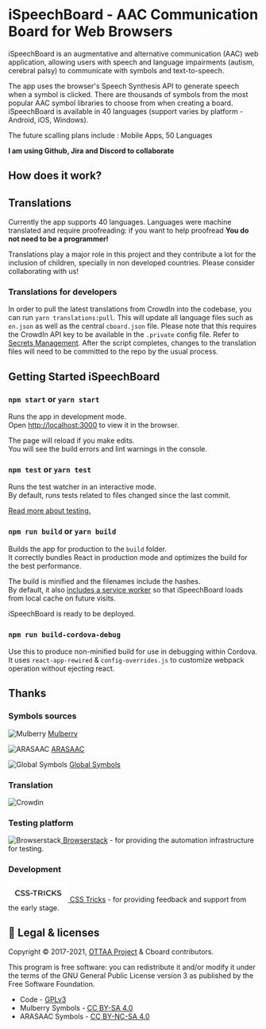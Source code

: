# iSpeechBoard - AAC Communication Board for Web Browsers

iSpeechBoard is an augmentative and alternative communication (AAC) web application, allowing users with speech and language impairments (autism, cerebral palsy) to communicate with symbols and text-to-speech.

The app uses the browser's Speech Synthesis API to generate speech when a symbol is clicked. There are thousands of symbols from the most popular AAC symbol libraries to choose from when creating a board.
iSpeechBoard is available in 40 languages (support varies by platform - Android, iOS, Windows).

The future scalling plans include : Mobile Apps, 50 Languages

**I am using Github, Jira and Discord to collaborate**

## How does it work?

## Translations

Currently the app supports 40 languages.
Languages were machine translated and require proofreading: if you want to help proofread
**You do not need to be a programmer!**

Translations play a major role in this project and they contribute a lot for the inclusion of children, specially in non developed countries. Please consider collaborating with us!

### Translations for developers

In order to pull the latest translations from CrowdIn into the codebase, you can run `yarn translations:pull`. This will update all language files such as `en.json` as well as the central `cboard.json` file. Please note that this requires the CrowdIn API key to be available in the `.private` config file. Refer to [Secrets Management](#secrets-management). After the script completes, changes to the translation files will need to be committed to the repo by the usual process.

## Getting Started iSpeechBoard

### `npm start` or `yarn start`

Runs the app in development mode.<br>
Open [http://localhost:3000](http://localhost:3000) to view it in the browser.

The page will reload if you make edits.<br>
You will see the build errors and lint warnings in the console.

### `npm test` or `yarn test`

Runs the test watcher in an interactive mode.<br>
By default, runs tests related to files changed since the last commit.

[Read more about testing.](https://github.com/facebookincubator/create-react-app/blob/master/packages/react-scripts/template/README.md#running-tests)

### `npm run build` or `yarn build`

Builds the app for production to the `build` folder.<br>
It correctly bundles React in production mode and optimizes the build for the best performance.

The build is minified and the filenames include the hashes.<br>
By default, it also [includes a service worker](https://github.com/facebookincubator/create-react-app/blob/master/packages/react-scripts/template/README.md#making-a-progressive-web-app) so that iSpeechBoard loads from local cache on future visits.

iSpeechBoard is ready to be deployed.

### `npm run build-cordova-debug`

Use this to produce non-minified build for use in debugging within Cordova. It uses `react-app-rewired` & `config-overrides.js` to customize webpack operation without ejecting react.

## Thanks

### Symbols sources

<img src="https://mulberrysymbols.org/assets/examples/hello.svg" href="https://mulberrysymbols.org" alt="Mulberry" width="40" height="40"> [Mulberry](https://mulberrysymbols.org/)

<img src="https://static.arasaac.org/images/arasaac-logo.svg" href="https://mulberrysymbols.org" alt="ARASAAC" width="40" height="40"> [ARASAAC](http://www.arasaac.org/)

<img src="https://globalsymbols.com/assets/logo-with-text-5c57659e34824e7b2907a36895745f9e39e7f1c015ea77d6968eb75a52c8389f.svg" href="https://globalsymbols.com" alt="Global Symbols" width="40" height="40"> [Global Symbols](https://globalsymbols.com/)

### Translation

<img src="https://support.crowdin.com/assets/logos/crowdin-symbol.png" href="https://crowdin.com/" alt="Crowdin" width="40" height="40">

### Testing platform

<img src="https://avatars2.githubusercontent.com/u/1119453?s=200&v=4" href="https://www.browserstack.com/" alt="Browserstack" width="40" height="40">[ Browserstack](https://www.browserstack.com/) - for providing the automation infrastructure for testing.

### Development

<img src="./public/images/sponsers/css-tricks.svg" alt="CSS-Tricks" width="120" height="39">[ CSS Tricks](https://css-tricks.com) - for providing feedback and support from the early stage.

## :memo: Legal & licenses

Copyright © 2017-2021, [OTTAA Project](https://ottaa-project.github.io/) & Cboard contributors.

This program is free software: you can redistribute it and/or modify it under the terms of the GNU General Public License version 3 as published by the Free Software Foundation.

- Code - [GPLv3](https://github.com/cboard-org/cboard/blob/master/LICENSE.txt)
- Mulberry Symbols - [CC BY-SA 4.0](https://creativecommons.org/licenses/by-sa/4.0/)
- ARASAAC Symbols - [CC BY-NC-SA 4.0](https://creativecommons.org/licenses/by-nc-sa/4.0/)
